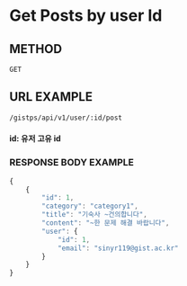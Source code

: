 # Get Posts by user Id



## METHOD

```text
GET
```

## URL EXAMPLE

```text
/gistps/api/v1/user/:id/post
```

#### id: 유저 고유 id

### RESPONSE BODY EXAMPLE

```javascript
{
    {
        "id": 1,
        "category": "category1",
        "title": "기숙사 ~건의합니다",
        "content": "~한 문제 해결 바랍니다",
        "user": {
            "id": 1,
            "email": "sinyr119@gist.ac.kr"
        }
    }
}
```

